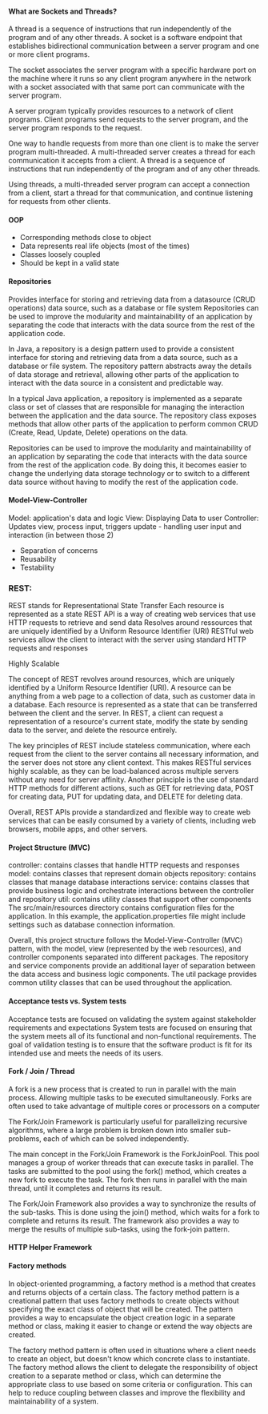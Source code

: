 #### What are Sockets and Threads?
A thread is a sequence of instructions that run independently of the program and of any other threads.
A socket is a software endpoint that establishes bidirectional communication between a server program and one or more client programs.

The socket associates the server program with a specific hardware port on the machine where it runs so any client program anywhere in the network with a socket associated with that same port can communicate with the server program.

A server program typically provides resources to a network of client programs. Client programs send requests to the server program, and the server program responds to the request.

One way to handle requests from more than one client is to make the server program multi-threaded. A multi-threaded server creates a thread for each communication it accepts from a client. A thread is a sequence of instructions that run independently of the program and of any other threads.

Using threads, a multi-threaded server program can accept a connection from a client, start a thread for that communication, and continue listening for requests from other clients.

#### OOP
- Corresponding methods close to object
- Data represents real life objects (most of the times)
- Classes loosely coupled
- Should be kept in a valid state

#### Repositories
Provides interface for storing and retrieving data from a datasource (CRUD operations)
data source, such as a database or file system
Repositories can be used to improve the modularity and maintainability of an application by separating the code that
interacts with the data source from the rest of the application code.

In Java, a repository is a design pattern used to provide a consistent interface for storing and retrieving data from a
data source, such as a database or file system. The repository pattern abstracts away the details of data storage and
retrieval, allowing other parts of the application to interact with the data source in a consistent and predictable way.

In a typical Java application, a repository is implemented as a separate class or set of classes that are responsible
for managing the interaction between the application and the data source. The repository class exposes methods that
allow other parts of the application to perform common CRUD (Create, Read, Update, Delete) operations on the data.

Repositories can be used to improve the modularity and maintainability of an application by separating the code that
interacts with the data source from the rest of the application code. By doing this, it becomes easier to change the
underlying data storage technology or to switch to a different data source without having to modify the rest of the
application code.

#### Model-View-Controller
Model: application's data and logic
View: Displaying Data to user
Controller: Updates view, process input, triggers update - handling user input and interaction (in between those 2)

- Separation of concerns
- Reusability
- Testability

### REST:

REST stands for Representational State Transfer
Each resource is represented as a state
REST API is a way of creating web services that use HTTP requests to retrieve and send data
Resolves around ressources that are uniquely identified by a Uniform Resource Identifier (URI)
RESTful web services allow the client to interact with the server using standard HTTP requests and responses


Highly Scalable

The concept of REST revolves around resources, which are uniquely identified by a Uniform Resource Identifier (URI).
A resource can be anything from a web page to a collection of data, such as customer data in a database.
Each resource is represented as a state that can be transferred between the client and the server.
In REST, a client can request a representation of a resource's current state, modify the state by sending data to the
server, and delete the resource entirely.

The key principles of REST include stateless communication, where each request from the client to the server contains
all necessary information, and the server does not store any client context.
This makes RESTful services highly scalable, as they can be load-balanced across multiple servers without any need for
server affinity. Another principle is the use of standard HTTP methods for different actions, such as GET for retrieving
data, POST for creating data, PUT for updating data, and DELETE for deleting data.

Overall, REST APIs provide a standardized and flexible way to create web services that can be easily consumed by a
variety of clients, including web browsers, mobile apps, and other servers.

#### Project Structure (MVC)

controller: contains classes that handle HTTP requests and responses
model: contains classes that represent domain objects
repository: contains classes that manage database interactions
service: contains classes that provide business logic and orchestrate interactions between the controller and repository
util: contains utility classes that support other components
The src/main/resources directory contains configuration files for the application. In this example, the
application.properties file might include settings such as database connection information.

Overall, this project structure follows the Model-View-Controller (MVC) pattern, with the model, view (represented by
the web resources), and controller components separated into different packages. The repository and service components
provide an additional layer of separation between the data access and business logic components. The util package
provides common utility classes that can be used throughout the application.

#### Acceptance tests vs. System tests
Acceptance tests are focused on validating the system against stakeholder requirements and expectations
System tests are focused on ensuring that the system meets all of its functional and non-functional requirements.
The goal of validation testing is to ensure that the software product is fit for its intended use and meets the needs of its users.

#### Fork / Join / Thread
A fork is a new process that is created to run in parallel with the main process.
Allowing multiple tasks to be executed simultaneously.
Forks are often used to take advantage of multiple cores or processors on a computer

The Fork/Join Framework is particularly useful for parallelizing recursive algorithms, where a large problem is broken down into smaller sub-problems, each of which can be solved independently.

The main concept in the Fork/Join Framework is the ForkJoinPool. This pool manages a group of worker threads that can execute tasks in parallel. The tasks are submitted to the pool using the fork() method, which creates a new fork to execute the task. The fork then runs in parallel with the main thread, until it completes and returns its result.

The Fork/Join Framework also provides a way to synchronize the results of the sub-tasks. This is done using the join() method, which waits for a fork to complete and returns its result. The framework also provides a way to merge the results of multiple sub-tasks, using the fork-join pattern.

#### HTTP Helper Framework

#### Factory methods

In object-oriented programming, a factory method is a method that creates and returns objects of a certain class. The
factory method pattern is a creational pattern that uses factory methods to create objects without specifying the exact
class of object that will be created. The pattern provides a way to encapsulate the object creation logic in a separate
method or class, making it easier to change or extend the way objects are created.

The factory method pattern is often used in situations where a client needs to create an object, but doesn't know which
concrete class to instantiate. The factory method allows the client to delegate the responsibility of object creation to
a separate method or class, which can determine the appropriate class to use based on some criteria or configuration.
This can help to reduce coupling between classes and improve the flexibility and maintainability of a system.
